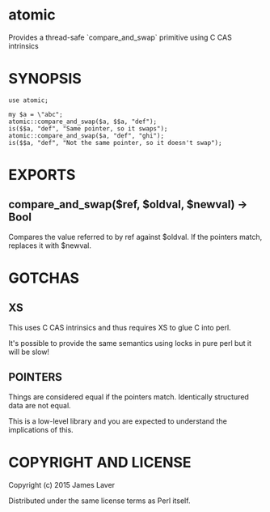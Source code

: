 # atomic

Provides a thread-safe \`compare\_and\_swap\` primitive using C CAS intrinsics

# SYNOPSIS

    use atomic;

    my $a = \"abc";
    atomic::compare_and_swap($a, $$a, "def");
    is($$a, "def", "Same pointer, so it swaps");
    atomic::compare_and_swap($a, "def", "ghi");
    is($$a, "def", "Not the same pointer, so it doesn't swap");

# EXPORTS

## compare\_and\_swap($ref, $oldval, $newval) -> Bool

Compares the value referred to by ref against $oldval. If the pointers match, replaces it with $newval.

# GOTCHAS

## XS

This uses C CAS intrinsics and thus requires XS to glue C into perl.

It's possible to provide the same semantics using locks in pure perl but it will be slow!

## POINTERS

Things are considered equal if the pointers match. Identically structured data are not equal.

This is a low-level library and you are expected to understand the implications of this.

# COPYRIGHT AND LICENSE

Copyright (c) 2015 James Laver

Distributed under the same license terms as Perl itself.
